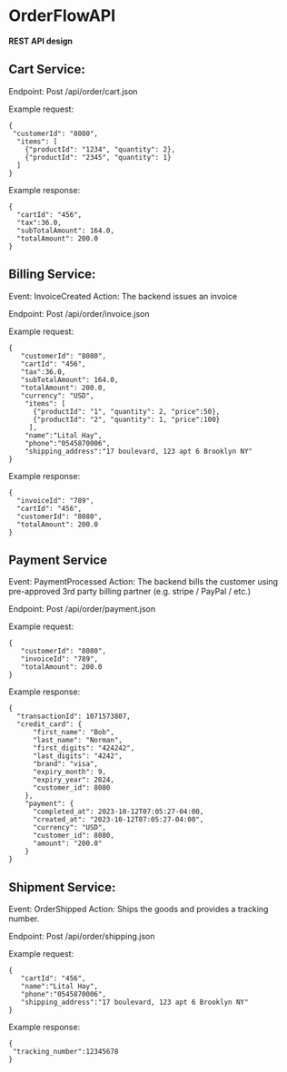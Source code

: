 # OrderFlowAPI

**REST API design**

## Cart Service:

Endpoint: Post /api/order/cart.json

Example request:
```
{
 "customerId": "8080",
  "items": [
    {"productId": "1234", "quantity": 2},
    {"productId": "2345", "quantity": 1}
  ]
}
```

Example response:
```
{
  "cartId": "456",
  "tax":36.0,
  "subTotalAmount": 164.0,
  "totalAmount": 200.0
}
```


## Billing Service:

Event: InvoiceCreated
Action: The backend issues an invoice

Endpoint: Post /api/order/invoice.json

Example request:
```
{
   "customerId": "8080",
   "cartId": "456",
   "tax":36.0,
   "subTotalAmount": 164.0,
   "totalAmount": 200.0,
   "currency": "USD",
    "items": [
      {"productId": "1", "quantity": 2, "price":50},
      {"productId": "2", "quantity": 1, "price":100}
     ],
    "name":"Lital Hay",
    "phone":"0545870006",
    "shipping_address":"17 boulevard, 123 apt 6 Brooklyn NY"
}
```

Example response:
```
{
  "invoiceId": "789",
  "cartId": "456",
  "customerId": "8080",
  "totalAmount": 200.0
}
```

## Payment Service
Event: PaymentProcessed
Action: The backend bills the customer using pre-approved 3rd party billing partner (e.g. stripe / PayPal / etc.)

Endpoint: Post /api/order/payment.json

Example request:
```
{
   "customerId": "8080",
   "invoiceId": "789",
   "totalAmount": 200.0
}
```

Example response:
```
{
  "transactionId": 1071573807,
  "credit_card": {
      "first_name": "Bob",
      "last_name": "Norman",
      "first_digits": "424242",
      "last_digits": "4242",
      "brand": "visa",
      "expiry_month": 9,
      "expiry_year": 2024,
      "customer_id": 8080
    },
    "payment": {
      "completed_at": 2023-10-12T07:05:27-04:00,
      "created_at": "2023-10-12T07:05:27-04:00",
      "currency": "USD",
      "customer_id": 8080,
      "amount": "200.0"
    }
}
```


## Shipment Service:

Event: OrderShipped
Action: Ships the goods and provides a tracking number.

Endpoint: Post /api/order/shipping.json

Example request:
```
{
   "cartId": "456",
   "name":"Lital Hay",
   "phone":"0545870006",
   "shipping_address":"17 boulevard, 123 apt 6 Brooklyn NY"
}
```

Example response:
```
{
 "tracking_number":12345678
}
```

